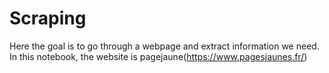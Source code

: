 # Scraping
Here the goal is to go through a webpage and extract information we need.
In this notebook, the website is pagejaune(https://www.pagesjaunes.fr/)
